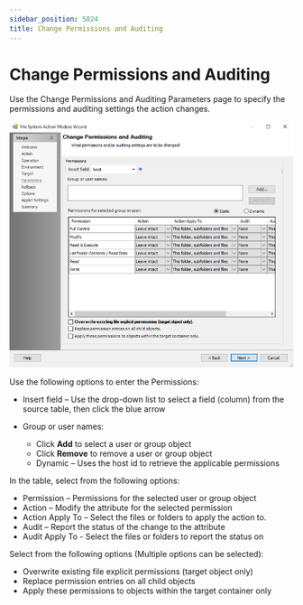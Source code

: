 ```yaml
---
sidebar_position: 5824
title: Change Permissions and Auditing
---
```


# Change Permissions and Auditing

Use the Change Permissions and Auditing Parameters page to specify the permissions and auditing settings the action changes.

![File System Action Module Wizard Change Permissions and Auditing Parameters page](../../../../../../../../static/images/AccessAnalyzer_12.0/Content/Resources/Images/EnterpriseAuditor/Admin/Action/FileSystem/Parameters/ChangePermissionsAuditing.png "File System Action Module Wizard Change Permissions and Auditing Parameters page")

Use the following options to enter the Permissions:

* Insert field – Use the drop-down list to select a field (column) from the source table, then click the blue arrow
* Group or user names:

  * Click **Add** to select a user or group object
  * Click **Remove** to remove a user or group object
  * Dynamic – Uses the host id to retrieve the applicable permissions

In the table, select from the following options:

* Permission – Permissions for the selected user or group object
* Action – Modify the attribute for the selected permission
* Action Apply To – Select the files or folders to apply the action to.
* Audit – Report the status of the change to the attribute
* Audit Apply To - Select the files or folders to report the status on

Select from the following options (Multiple options can be selected):

* Overwrite existing file explicit permissions (target object only)
* Replace permission entries on all child objects
* Apply these permissions to objects within the target container only